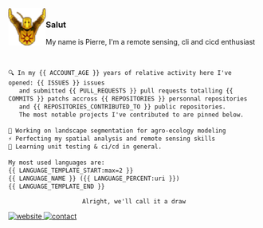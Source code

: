 <img align="left" height=75 src="praisesun.png"> 

### Salut

My name is Pierre, I'm a remote sensing, cli and cicd enthusiast

<br>

<div align="left">
    
    🔍 In my {{ ACCOUNT_AGE }} years of relative activity here I've opened: {{ ISSUES }} issues
       and submitted {{ PULL_REQUESTS }} pull requests totalling {{ COMMITS }} patchs accross {{ REPOSITORIES }} personnal repositories
       and {{ REPOSITORIES_CONTRIBUTED_TO }} public repositories.
       The most notable projects I've contributed to are pinned below.

    🌱 Working on landscape segmentation for agro-ecology modeling
    ⚡ Perfecting my spatial analysis and remote sensing skills
    🚀 Learning unit testing & ci/cd in general.

    My most used languages are:
    {{ LANGUAGE_TEMPLATE_START:max=2 }}
    {{ LANGUAGE_NAME }} ({{ LANGUAGE_PERCENT:uri }})
    {{ LANGUAGE_TEMPLATE_END }}

</div>
<div align="center">

    Alright, we'll call it a draw
</div>

<a href="https://pierre-manchon.pm">
    <img alt="website" src="https://img.shields.io/website?down_color=red&down_message=pierre-manchon.pm&label=://&labelColor=161b22&up_color=00ffff&up_message=pierre-manchon.pm&url=https%3A%2F%2Fpierre-manchon.pm&style=flat-square">
</a>
<a href="https://pierre-manchon.pm/find-me#contact">
    <img alt="contact" src="https://img.shields.io/static/v1?label=%2Ffind-me%23contact&labelColor=161b22&message= &color=161b22&style=flat-square">
</a>
